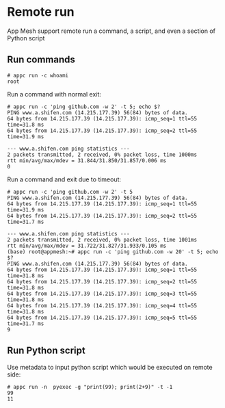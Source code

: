 # Remote run

App Mesh support remote run a command, a script, and even a section of Python script

## Run commands

```shell
# appc run -c whoami
root
```

Run a command with normal exit:

```shell
# appc run -c 'ping github.com -w 2' -t 5; echo $?
PING www.a.shifen.com (14.215.177.39) 56(84) bytes of data.
64 bytes from 14.215.177.39 (14.215.177.39): icmp_seq=1 ttl=55 time=31.8 ms
64 bytes from 14.215.177.39 (14.215.177.39): icmp_seq=2 ttl=55 time=31.9 ms

--- www.a.shifen.com ping statistics ---
2 packets transmitted, 2 received, 0% packet loss, time 1000ms
rtt min/avg/max/mdev = 31.844/31.850/31.857/0.006 ms
0
```

Run a command and exit due to timeout:

```shell
# appc run -c 'ping github.com -w 2' -t 5
PING www.a.shifen.com (14.215.177.39) 56(84) bytes of data.
64 bytes from 14.215.177.39 (14.215.177.39): icmp_seq=1 ttl=55 time=31.9 ms
64 bytes from 14.215.177.39 (14.215.177.39): icmp_seq=2 ttl=55 time=31.7 ms

--- www.a.shifen.com ping statistics ---
2 packets transmitted, 2 received, 0% packet loss, time 1001ms
rtt min/avg/max/mdev = 31.722/31.827/31.933/0.105 ms
(base) root@appmesh:~# appc run -c 'ping github.com -w 20' -t 5; echo $?
PING www.a.shifen.com (14.215.177.39) 56(84) bytes of data.
64 bytes from 14.215.177.39 (14.215.177.39): icmp_seq=1 ttl=55 time=31.8 ms
64 bytes from 14.215.177.39 (14.215.177.39): icmp_seq=2 ttl=55 time=31.8 ms
64 bytes from 14.215.177.39 (14.215.177.39): icmp_seq=3 ttl=55 time=31.8 ms
64 bytes from 14.215.177.39 (14.215.177.39): icmp_seq=4 ttl=55 time=31.8 ms
64 bytes from 14.215.177.39 (14.215.177.39): icmp_seq=5 ttl=55 time=31.7 ms
9
```

## Run Python script

Use metadata to input python script which would be executed on remote side:

```shell
# appc run -n  pyexec -g "print(99); print(2+9)" -t -1
99
11
```
